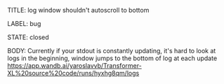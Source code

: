 TITLE:
log window shouldn't autoscroll to bottom

LABEL:
bug

STATE:
closed

BODY:
Currently if your stdout is constantly updating, it's hard to look at logs in the beginning, window jumps to the bottom of log at each update
https://app.wandb.ai/yaroslavvb/Transformer-XL%20source%20code/runs/hyxhg8qm/logs

